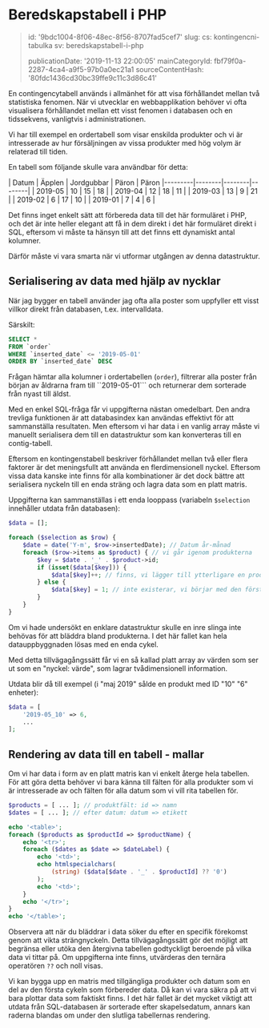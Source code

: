 Beredskapstabell i PHP
======================

> id: '9bdc1004-8f06-48ec-8f56-8707fad5cef7'
> slug:
> 	cs: kontingencni-tabulka
> 	sv: beredskapstabell-i-php
> 
> publicationDate: '2019-11-13 22:00:05'
> mainCategoryId: fbf79f0a-2287-4ca4-a9f5-97b0a0ec21a1
> sourceContentHash: '80fdc1436cd30bc39ffe9c11c3d86c41'

En contingencytabell används i allmänhet för att visa förhållandet mellan två statistiska fenomen. När vi utvecklar en webbapplikation behöver vi ofta visualisera förhållandet mellan ett visst fenomen i databasen och en tidssekvens, vanligtvis i administrationen.

Vi har till exempel en ordertabell som visar enskilda produkter och vi är intresserade av hur försäljningen av vissa produkter med hög volym är relaterad till tiden.

En tabell som följande skulle vara användbar för detta:

| Datum | Äpplen | Jordgubbar | Päron | Päron
|---------|--------|--------|--------|
| 2019-05 | 10 | 15 | 18 |
| 2019-04 | 12 | 18 | 11 |
| 2019-03 | 13 | 9 | 21 |
| 2019-02 | 6 | 17 | 10 |
| 2019-01 | 7 | 4 | 6 |

Det finns inget enkelt sätt att förbereda data till det här formuläret i PHP, och det är inte heller elegant att få in dem direkt i det här formuläret direkt i SQL, eftersom vi måste ta hänsyn till att det finns ett dynamiskt antal kolumner.

Därför måste vi vara smarta när vi utformar utgången av denna datastruktur.

Serialisering av data med hjälp av nycklar
----------------------------

När jag bygger en tabell använder jag ofta alla poster som uppfyller ett visst villkor direkt från databasen, t.ex. intervalldata.

Särskilt:

```sql
SELECT *
FROM `order`
WHERE `inserted_date` <= '2019-05-01'
ORDER BY `inserted_date` DESC
```

Frågan hämtar alla kolumner i ordertabellen (`order`), filtrerar alla poster från början av åldrarna fram till ``2019-05-01``` och returnerar dem sorterade från nyast till äldst.

Med en enkel SQL-fråga får vi uppgifterna nästan omedelbart. Den andra trevliga funktionen är att databasindex kan användas effektivt för att sammanställa resultaten. Men eftersom vi har data i en vanlig array måste vi manuellt serialisera dem till en datastruktur som kan konverteras till en contig-tabell.

Eftersom en kontingenstabell beskriver förhållandet mellan två eller flera faktorer är det meningsfullt att använda en flerdimensionell nyckel. Eftersom vissa data kanske inte finns för alla kombinationer är det dock bättre att serialisera nyckeln till en enda sträng och lagra data som en platt matris.

Uppgifterna kan sammanställas i ett enda looppass (variabeln `$selection` innehåller utdata från databasen):

```php
$data = [];

foreach ($selection as $row) {
    $date = date('Y-m', $row->insertedDate); // Datum år-månad
    foreach ($row->items as $product) { // vi går igenom produkterna
        $key = $date . '_' . $product->id;
        if (isset($data[$key])) {
            $data[$key]++; // finns, vi lägger till ytterligare en produkt
        } else {
            $data[$key] = 1; // inte existerar, vi börjar med den första produkten
        }
    }
}
```

Om vi hade undersökt en enklare datastruktur skulle en inre slinga inte behövas för att bläddra bland produkterna. I det här fallet kan hela datauppbyggnaden lösas med en enda cykel.

Med detta tillvägagångssätt får vi en så kallad platt array av värden som ser ut som en "nyckel: värde", som lagrar tvådimensionell information.

Utdata blir då till exempel (i "maj 2019" sålde en produkt med ID "10" "6" enheter):

```php
$data = [
    '2019-05_10' => 6,
    ...
];
```

Rendering av data till en tabell - mallar
-------------------------------

Om vi har data i form av en platt matris kan vi enkelt återge hela tabellen. För att göra detta behöver vi bara känna till fälten för alla produkter som vi är intresserade av och fälten för alla datum som vi vill rita tabellen för.

```php
$products = [ ... ]; // produktfält: id => namn
$dates = [ ... ]; // efter datum: datum => etikett

echo '<table>';
foreach ($products as $productId => $productName) {
    echo '<tr>';
    foreach ($dates as $date => $dateLabel) {
        echo '<td>';
        echo htmlspecialchars(
            (string) ($data[$date . '_' . $productId] ?? '0')
        );
        echo '<td>';
    }
    echo '</tr>';
}
echo '</table>';
```

Observera att när du bläddrar i data söker du efter en specifik förekomst genom att vikta strängnyckeln. Detta tillvägagångssätt gör det möjligt att begränsa eller utöka den återgivna tabellen godtyckligt beroende på vilka data vi tittar på. Om uppgifterna inte finns, utvärderas den ternära operatören `??` och noll visas.

Vi kan bygga upp en matris med tillgängliga produkter och datum som en del av den första cykeln som förbereder data. Då kan vi vara säkra på att vi bara plottar data som faktiskt finns. I det här fallet är det mycket viktigt att utdata från SQL-databasen är sorterade efter skapelsedatum, annars kan raderna blandas om under den slutliga tabellernas rendering.

